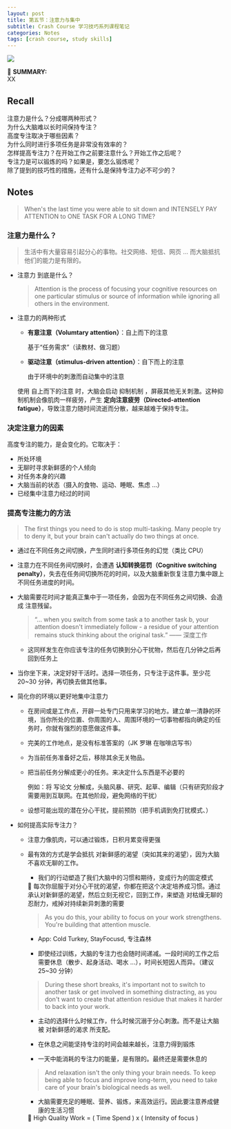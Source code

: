 ```yaml
---
layout: post
title: 第五节：注意力与集中
subtitle: Crash Course 学习技巧系列课程笔记
categories: Notes
tags: [crash course, study skills]
---
```


![](https://www.youtube.com/watch?v=L_2JaFnkZ4o)

📌 **SUMMARY:**  
XX

## Recall

注意力是什么？分成哪两种形式？  
为什么大脑难以长时间保持专注？  
高度专注取决于哪些因素？  
为什么同时进行多项任务是非常没有效率的？  
怎样提高专注力？在开始工作之前要注意什么？开始工作之后呢？  
专注力是可以锻炼的吗？如果是，要怎么锻炼呢？  
除了提到的技巧性的措施，还有什么是保持专注力必不可少的？

## Notes

> When's the last time you were able to sit down and INTENSELY PAY ATTENTION to ONE TASK FOR A LONG TIME?

### 注意力是什么？

> 生活中有大量容易引起分心的事物。社交网络、短信、网页 ... 而大脑抵抗他们的能力是有限的。

- 注意力 到底是什么？

    > Attention is the process of focusing your cognitive resources on one particular stimulus or source of information while ignoring all others in the environment.


- 注意力的两种形式
    - **有意注意（Volumtary attention）**：自上而下的注意

        基于“任务需求”（读教材、做习题）

    - **驱动注意（stimulus-driven attention）**：自下而上的注意

        由于环境中的刺激而自动集中的注意


    使用 自上而下的注意 时，大脑会启动 抑制机制 ，屏蔽其他无关刺激。这种抑制机制会像肌肉一样疲劳，产生 **定向注意疲劳（Directed-attention fatigue）**，导致注意力随时间流逝而分散，越来越难于保持专注。


### 决定注意力的因素

高度专注的能力，是会变化的。它取决于：
  - 所处环境
  - 无聊时寻求新鲜感的个人倾向
  - 对任务本身的兴趣
  - 大脑当前的状态（摄入的食物、运动、睡眠、焦虑 ...）
  - 已经集中注意力经过的时间


### 提高专注能力的方法

> The first things you need to do is stop multi-tasking. Many people try to deny it, but your brain can't actually do two things at once.

- 通过在不同任务之间切换，产生同时进行多项任务的幻觉（类比 CPU）
- 注意力在不同任务间切换时，会遭遇 **认知转换惩罚（Cognitive switching penalty）**，失去在任务间切换所花的时间，以及大脑重新恢复注意力集中跟上不同任务进度的时间。

- 大脑需要花时间才能真正集中于一项任务，会因为在不同任务之间切换、会造成 注意残留。

    > “... when you switch from some task a to another task b, your attention doesn't immediately follow - a residue of your attention remains stuck thinking about the original task.” —— 深度工作

    - 这同样发生在你应该专注的任务切换到分心干扰物，然后在几分钟之后再回到任务上

- 当你坐下来，决定好好干活时。选择一项任务，只专注于这件事。至少花 20~30 分钟，再切换去做其他事。

- 简化你的环境以更好地集中注意力

    - 在房间或是工作点，开辟一处专门只用来学习的地方。建立单一清静的环境，当你所处的位置、你周围的人、周围环境的一切事物都指向确定的任务时，你就有强烈的意愿做这件事。

    - 完美的工作地点，是没有标准答案的（JK 罗琳 在咖啡店写书）

    - 为当前任务准备好之后，移除其余无关物品。

    - 把当前任务分解成更小的任务。来决定什么东西是不必要的

        例如：将 写论文 分解成，头脑风暴、研究、起草、编辑（只有研究阶段才需要用到互联网。在其他阶段，避免网络的干扰）

    - 设想可能出现的潜在分心干扰，提前预防（把手机调到免打扰模式、）

- 如何提高实际专注力？
    - 注意力像肌肉，可以通过锻炼，日积月累变得更强
    - 最有效的方式是学会抵抗 对新鲜感的渴望（突如其来的渴望），因为大脑不喜欢无聊的工作。

        - 我们的行动塑造了我们大脑中的习惯和期待，变成行为的固定模式

        <aside>
        📍 每次你屈服于对分心干扰的渴望，你都在把这个决定培养成习惯。通过承认对新鲜感的渴望，然后立刻无视它，回到工作，来塑造 对枯燥无聊的忍耐力，戒掉对持续新异刺激的需要
        </aside>   

        > As you do this, your ability to focus on your work strengthens. You're building that attention muscle.

        - App: Cold Turkey, StayFocusd, 专注森林

        - 即使经过训练，大脑的专注力也会随时间递减。一段时间的工作之后需要休息（散步、起身活动、喝水 ...），时间长短因人而异。（建议 25~30 分钟）

        > During these short breaks, it's important not to switch to another task or get involved in something distracting, as you don't want to create that attention residue that makes it harder to back into your work.


        - 主动的选择什么时候工作，什么时候沉溺于分心刺激。而不是让大脑被 对新鲜感的渴求 所支配。

        - 在休息之间能坚持专注的时间会越来越长，注意力得到锻炼

        - 一天中能消耗的专注力的能量，是有限的。最终还是需要休息的

        > And relaxation isn't the only thing your brain needs. To keep being able to focus and improve long-term, you need to take care of your brain's biological needs as well.


        - 大脑需要充足的睡眠、营养、锻炼，来高效运行。因此要注意养成健康的生活习惯

        <aside>
        📍 High Quality Work = ( Time Spend ) x ( Intensity of focus )
        </aside>
